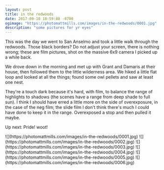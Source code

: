 ```yaml
---
layout: post
title: in the redwoods
date: 2017-09-10 18:59:08 -0700
ogimage: "https://photomattmills.com/images/in-the-redwoods/0001.jpg"
description: "some pictures for yr eyes"
---
```


This was the day we went to San Anselmo and took a little walk through the redwoods. Those black borders? Do not adjust your screen, there is nothing wrong; these are film pictures, shot on the massive 6x9 camera I picked up a while back.

We drove down in the morning and met up with Grant and Damaris at their house, then followed them to the little wilderness area. We hiked a little flat loop and looked at all the things; found some owl pellets and saw at least one nest.

They're a touch dark because it's hard, with film, to balance the range of highlights to shadows (the scenes have a range from deep shade to full sun). I think I should have erred a little more on the side of overexposure, in the case of the neg film; the slide film I don't think there's much I could have done to keep it in the range. Overexposed a stop and then pulled it maybe.

Up next: Pride! woot!

<span style="display:block;" class="center">
  ![](https://photomattmills.com/images/in-the-redwoods/0001.jpg)
<span class="caption"></span>
![](https://photomattmills.com/images/in-the-redwoods/0002.jpg)
<span class="caption"></span>
![](https://photomattmills.com/images/in-the-redwoods/0003.jpg)
<span class="caption"></span>
![](https://photomattmills.com/images/in-the-redwoods/0004.jpg)
<span class="caption"></span>
![](https://photomattmills.com/images/in-the-redwoods/0005.jpg)
<span class="caption"></span>
![](https://photomattmills.com/images/in-the-redwoods/0006.jpg)
<span class="caption"></span>
</span>
